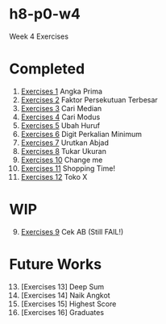 # h8-p0-w4
Week 4 Exercises


# Completed

1. [Exercises 1](../master/exercise-1.js) Angka Prima
2. [Exercises 2](../master/exercise-2.js) Faktor Persekutuan Terbesar
3. [Exercises 3](../master/exercise-3.js) Cari Median
4. [Exercises 4](../master/exercise-4.js) Cari Modus
5. [Exercises 5](../master/exercise-5.js) Ubah Huruf
6. [Exercises 6](../master/exercise-6.js) Digit Perkalian Minimum
7. [Exercises 7](../master/exercise-7.js) Urutkan Abjad
8. [Exercises 8](../master/exercise-8.js) Tukar Ukuran
10. [Exercises 10](../master/exercise-10.js) Change me
11. [Exercises 11](../master/exercise-11.js) Shopping Time!
12. [Exercises 12](../master/exercise-12.js) Toko X

# WIP

9. [Exercises 9](../master/exercise-9.js) Cek AB (Still FAIL!)

# Future Works

13. [Exercises 13] Deep Sum
14. [Exercises 14] Naik Angkot
15. [Exercises 15] Highest Score
16. [Exercises 16] Graduates
